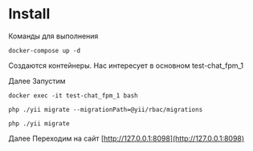 # Install

Команды для выполнения

```
docker-compose up -d
```

Создаются контейнеры. Нас интересует в основном test-chat_fpm_1

Далее Запустим
```
docker exec -it test-chat_fpm_1 bash
```

```
php ./yii migrate --migrationPath=@yii/rbac/migrations
```

```
php ./yii migrate
```

Далее Переходим на сайт [http://127.0.0.1:8098](http://127.0.0.1:8098)
